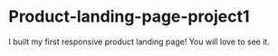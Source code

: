 # Product-landing-page-project1
I built my first responsive product landing page! You will love to see it.
